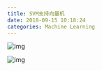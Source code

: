 ```yaml
---
title: SVM支持向量机
date: 2018-09-15 10:18:24
categories: Machine Learning
---
```


![img](1.jpg)

![img](2.jpg)

